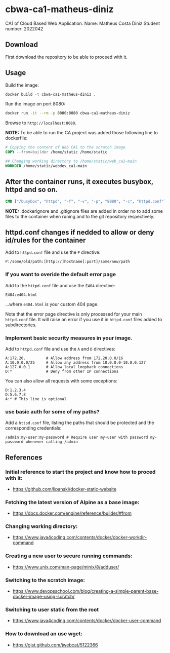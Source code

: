 # cbwa-ca1-matheus-diniz

CA1 of Cloud Based Web Application.
Name: Matheus Costa Diniz
Student number: 2022042

## Download

First download the repository to be able to proceed with it.

## Usage

Build the image:

```sh
docker build -t cbwa-ca1-matheus-diniz .
```

Run the image on port 8080:

```sh
docker run -it --rm -p 8080:8080 cbwa-ca1-matheus-diniz
```

Browse to `http://localhost:8080`.

**NOTE:** To be able to run the CA project was added those following line to dockerfile:

```dockerfile
# Copying the content of Web CA1 to the scratch image
COPY --from=builder /home/static /home/static

## Changing working directory to /home/static/web_ca1-main
WORKDIR /home/static/webdev_ca1-main
```

## After the container runs, it executes busybox, httpd and so on.

```dockerfile
CMD ["/busybox", "httpd", "-f", "-v", "-p", "8080", "-c", "httpd.conf"]
```

**NOTE:** .dockerignore and .gitignore files are added in order no to add some files to the container when runing and to the git repository respectively.

## httpd.conf changes if nedded to allow or deny id/rules for the container

Add to `httpd.conf` file and use the `P` directive:

```
P:/some/old/path:[http://]hostname[:port]/some/new/path
```

### If you want to overide the default error page

Add to the `httpd.conf` file and use the `E404` directive:

```
E404:e404.html
```

...where `e404.html` is your custom 404 page.

Note that the error page directive is only processed for your main `httpd.conf` file. It will raise an error if you use it in `httpd.conf` files added to subdirectories.

### Implement basic security measures in your image.

Add to `httpd.conf` file and use the `A` and `D` directives:

```
A:172.20.         # Allow address from 172.20.0.0/16
A:10.0.0.0/25     # Allow any address from 10.0.0.0-10.0.0.127
A:127.0.0.1       # Allow local loopback connections
D:*               # Deny from other IP connections
```

You can also allow all requests with some exceptions:

```
D:1.2.3.4
D:5.6.7.8
A:* # This line is optional
```

### use basic auth for some of my paths?

Add a `httpd.conf` file, listing the paths that should be protected and the corresponding credentials:

```
/admin:my-user:my-password # Require user my-user with password my-password whenever calling /admin
```

## References

### Initial reference to start the project and know how to proced with it:

- https://github.com/lipanski/docker-static-website

### Fetching the latest version of Alpine as a base image:

- https://docs.docker.com/engine/reference/builder/#from

### Changing working directory:

- https://www.java4coding.com/contents/docker/docker-workdir-command

### Creating a new user to secure running commands:

- https://www.unix.com/man-page/minix/8/adduser/

### Switching to the scratch image:

- https://www.devopsschool.com/blog/creating-a-simple-parent-base-docker-image-using-scratch/

### Switching to user static from the root

- https://www.java4coding.com/contents/docker/docker-user-command

### How to download an use wget:

- https://gist.github.com/jwebcat/5122366
